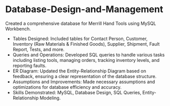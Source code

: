 # Database-Design-and-Management
Created a comprehensive database for Merrill Hand Tools using MySQL Workbench.
- Tables Designed: Included tables for Contact Person, Customer, Inventory (Raw Materials & Finished Goods), Supplier, Shipment, Fault Report, Tests, and more.
- Queries and Operations: Developed SQL queries to handle various tasks including listing tools, managing orders, tracking inventory levels, and reporting faults.
- ER Diagram: Updated the Entity-Relationship Diagram based on feedback, ensuring a clear representation of the database structure.
- Assumptions and Improvements: Made necessary assumptions and optimizations for database efficiency and accuracy.
- Skills Demonstrated: MySQL, Database Design, SQL Queries, Entity-Relationship Modeling.
